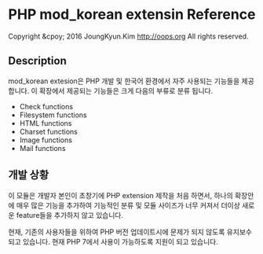 # PHP mod_korean extensin Reference


Copyright &cpoy; 2016 JoungKyun.Kim <http://oops.org> All rights reserved.


## Description

mod_korean extesion은 PHP 개발 및 한국어 환경에서 자주 사용되는 기능들을 제공 합니다. 이 확장에서 제공되는 기능들은 크게 다음의 부류로 분류 됩니다.

 * Check functions
 * Filesystem functions
 * HTML functions
 * Charset functions
 * Image functions
 * Mail functions

## 개발 상황

이 모듈은 개발자 본인이 초창기에 PHP extension 제작을 처음 하면서, 하나의 확장안에 매우 많은 기능을 추가하여 기능적인 분류 및 모듈 사이즈가 너무 커져서 더이상 새로운 feature들을 추가하지 않고 있습니다.

현재, 기존의 사용자들을 위하여 PHP 버전 업데이트시에 문제가 되지 않도록 유지보수 되고 있습니다. 현재 PHP 7에서 사용이 가능하도록 지원이 되고 있습니다.